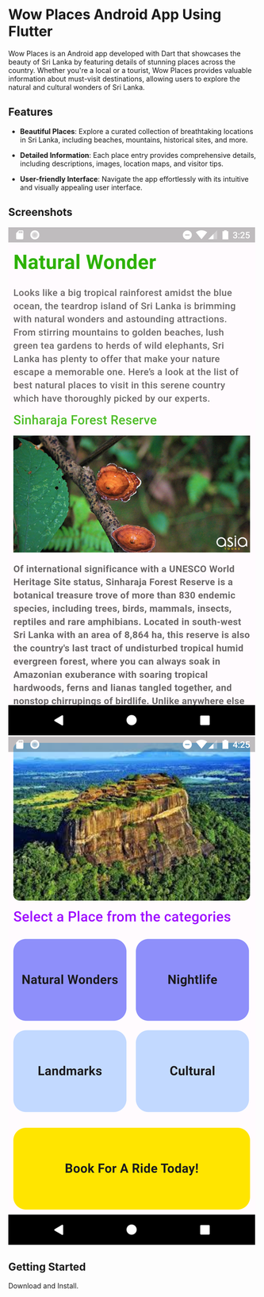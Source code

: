 # Wow Places Android App Using Flutter

Wow Places is an Android app developed with Dart that showcases the beauty of Sri Lanka by featuring details of stunning places across the country. Whether you're a local or a tourist, Wow Places provides valuable information about must-visit destinations, allowing users to explore the natural and cultural wonders of Sri Lanka.

## Features

- **Beautiful Places**: Explore a curated collection of breathtaking locations in Sri Lanka, including beaches, mountains, historical sites, and more.

- **Detailed Information**: Each place entry provides comprehensive details, including descriptions, images, location maps, and visitor tips.

- **User-friendly Interface**: Navigate the app effortlessly with its intuitive and visually appealing user interface.

## Screenshots

![Screenshot 1](Screenshots/Screenshot_1714470956.png)
![Screenshot 2](Screenshots/Screenshot_1714474555.png)
<!-- Add more screenshots here -->

## Getting Started

Download and Install.


